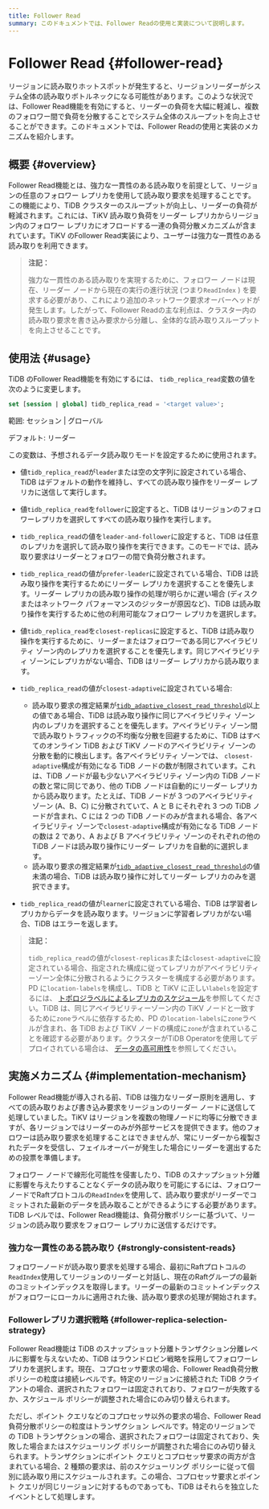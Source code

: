 ```yaml
---
title: Follower Read
summary: このドキュメントでは、Follower Readの使用と実装について説明します。
---
```


# Follower Read {#follower-read}

リージョンに読み取りホットスポットが発生すると、リージョンリーダーがシステム全体の読み取りボトルネックになる可能性があります。このような状況では、Follower Read機能を有効にすると、リーダーの負荷を大幅に軽減し、複数のフォロワー間で負荷を分散することでシステム全体のスループットを向上させることができます。このドキュメントでは、Follower Readの使用と実装のメカニズムを紹介します。

## 概要 {#overview}

Follower Read機能とは、強力な一貫性のある読み取りを前提として、リージョンの任意のフォロワー レプリカを使用して読み取り要求を処理することです。この機能により、TiDB クラスターのスループットが向上し、リーダーの負荷が軽減されます。これには、TiKV 読み取り負荷をリーダー レプリカからリージョン内のフォロワー レプリカにオフロードする一連の負荷分散メカニズムが含まれています。TiKV のFollower Read実装により、ユーザーは強力な一貫性のある読み取りを利用できます。

> **注記：**
>
> 強力な一貫性のある読み取りを実現するために、フォロワー ノードは現在、リーダー ノードから現在の実行の進行状況 (つまり`ReadIndex` ) を要求する必要があり、これにより追加のネットワーク要求オーバーヘッドが発生します。したがって、Follower Readの主な利点は、クラスター内の読み取り要求を書き込み要求から分離し、全体的な読み取りスループットを向上させることです。

## 使用法 {#usage}

TiDB のFollower Read機能を有効にするには、 `tidb_replica_read`変数の値を次のように変更します。

```sql
set [session | global] tidb_replica_read = '<target value>';
```

範囲: セッション | グローバル

デフォルト: リーダー

この変数は、予想されるデータ読み取りモードを設定するために使用されます。

-   値`tidb_replica_read`が`leader`または空の文字列に設定されている場合、TiDB はデフォルトの動作を維持し、すべての読み取り操作をリーダー レプリカに送信して実行します。

-   値`tidb_replica_read`を`follower`に設定すると、TiDB はリージョンのフォロワーレプリカを選択してすべての読み取り操作を実行します。

-   `tidb_replica_read`の値を`leader-and-follower`に設定すると、TiDB は任意のレプリカを選択して読み取り操作を実行できます。このモードでは、読み取り要求はリーダーとフォロワーの間で負荷分散されます。

-   `tidb_replica_read`の値が`prefer-leader`に設定されている場合、TiDB は読み取り操作を実行するためにリーダー レプリカを選択することを優先します。リーダー レプリカの読み取り操作の処理が明らかに遅い場合 (ディスクまたはネットワーク パフォーマンスのジッターが原因など)、TiDB は読み取り操作を実行するために他の利用可能なフォロワー レプリカを選択します。

-   値`tidb_replica_read`を`closest-replicas`に設定すると、TiDB は読み取り操作を実行するために、リーダーまたはフォロワーである同じアベイラビリティ ゾーン内のレプリカを選択することを優先します。同じアベイラビリティ ゾーンにレプリカがない場合、TiDB はリーダー レプリカから読み取ります。

-   `tidb_replica_read`の値が`closest-adaptive`に設定されている場合:

    -   読み取り要求の推定結果が[`tidb_adaptive_closest_read_threshold`](/system-variables.md#tidb_adaptive_closest_read_threshold-new-in-v630)以上の値である場合、TiDB は読み取り操作に同じアベイラビリティ ゾーン内のレプリカを選択することを優先します。アベイラビリティ ゾーン間で読み取りトラフィックの不均衡な分散を回避するために、TiDB はすべてのオンライン TiDB および TiKV ノードのアベイラビリティ ゾーンの分散を動的に検出します。各アベイラビリティ ゾーンでは、 `closest-adaptive`構成が有効になる TiDB ノードの数が制限されています。これは、TiDB ノードが最も少ないアベイラビリティ ゾーン内の TiDB ノードの数と常に同じであり、他の TiDB ノードは自動的にリーダー レプリカから読み取ります。たとえば、TiDB ノードが 3 つのアベイラビリティ ゾーン (A、B、C) に分散されていて、A と B にそれぞれ 3 つの TiDB ノードが含まれ、C には 2 つの TiDB ノードのみが含まれる場合、各アベイラビリティ ゾーンで`closest-adaptive`構成が有効になる TiDB ノードの数は 2 であり、A および B アベイラビリティ ゾーンのそれぞれの他の TiDB ノードは読み取り操作にリーダー レプリカを自動的に選択します。
    -   読み取り要求の推定結果が[`tidb_adaptive_closest_read_threshold`](/system-variables.md#tidb_adaptive_closest_read_threshold-new-in-v630)の値未満の場合、TiDB は読み取り操作に対してリーダー レプリカのみを選択できます。

-   `tidb_replica_read`の値が`learner`に設定されている場合、TiDB は学習者レプリカからデータを読み取ります。リージョンに学習者レプリカがない場合、TiDB はエラーを返します。

<CustomContent platform="tidb">

> **注記：**
>
> `tidb_replica_read`の値が`closest-replicas`または`closest-adaptive`に設定されている場合、指定された構成に従ってレプリカがアベイラビリティーゾーン全体に分散されるようにクラスターを構成する必要があります。PD に`location-labels`を構成し、TiDB と TiKV に正しい`labels`を設定するには、 [トポロジラベルによるレプリカのスケジュール](/schedule-replicas-by-topology-labels.md)を参照してください。TiDB は、同じアベイラビリティーゾーン内の TiKV ノードと一致するために`zone`ラベルに依存するため、PD の`location-labels`に`zone`ラベルが含まれ、各 TiDB および TiKV ノードの構成に`zone`が含まれていることを確認する必要があります。クラスターがTiDB Operatorを使用してデプロイされている場合は、 [データの高可用性](https://docs.pingcap.com/tidb-in-kubernetes/v1.4/configure-a-tidb-cluster#high-availability-of-data)を参照してください。

</CustomContent>

## 実施メカニズム {#implementation-mechanism}

Follower Read機能が導入される前、TiDB は強力なリーダー原則を適用し、すべての読み取りおよび書き込み要求をリージョンのリーダー ノードに送信して処理していました。TiKV はリージョンを複数の物理ノードに均等に分散できますが、各リージョンではリーダーのみが外部サービスを提供できます。他のフォロワーは読み取り要求を処理することはできませんが、常にリーダーから複製されたデータを受信し、フェイルオーバーが発生した場合にリーダーを選出するための投票を準備します。

フォロワー ノードで線形化可能性を侵害したり、TiDB のスナップショット分離に影響を与えたりすることなくデータの読み取りを可能にするには、フォロワー ノードでRaftプロトコルの`ReadIndex`を使用して、読み取り要求がリーダーでコミットされた最新のデータを読み取ることができるようにする必要があります。TiDB レベルでは、Follower Read機能は、負荷分散ポリシーに基づいて、リージョンの読み取り要求をフォロワー レプリカに送信するだけです。

### 強力な一貫性のある読み取り {#strongly-consistent-reads}

フォロワーノードが読み取り要求を処理する場合、最初にRaftプロトコルの`ReadIndex`使用してリージョンのリーダーと対話し、現在のRaftグループの最新のコミットインデックスを取得します。リーダーの最新のコミットインデックスがフォロワーにローカルに適用された後、読み取り要求の処理が開始されます。

### Followerレプリカ選択戦略 {#follower-replica-selection-strategy}

Follower Read機能は TiDB のスナップショット分離トランザクション分離レベルに影響を与えないため、TiDB はラウンドロビン戦略を採用してフォロワーレプリカを選択します。現在、コプロセッサ要求の場合、Follower Read負荷分散ポリシーの粒度は接続レベルです。特定のリージョンに接続された TiDB クライアントの場合、選択されたフォロワーは固定されており、フォロワーが失敗するか、スケジュール ポリシーが調整された場合にのみ切り替えられます。

ただし、ポイント クエリなどのコプロセッサ以外の要求の場合、Follower Read負荷分散ポリシーの粒度はトランザクション レベルです。特定のリージョンでの TiDB トランザクションの場合、選択されたフォロワーは固定されており、失敗した場合またはスケジューリング ポリシーが調整された場合にのみ切り替えられます。トランザクションにポイント クエリとコプロセッサ要求の両方が含まれている場合、2 種類の要求は、前のスケジューリング ポリシーに従って個別に読み取り用にスケジュールされます。この場合、コプロセッサ要求とポイント クエリが同じリージョンに対するものであっても、TiDB はそれらを独立したイベントとして処理します。
